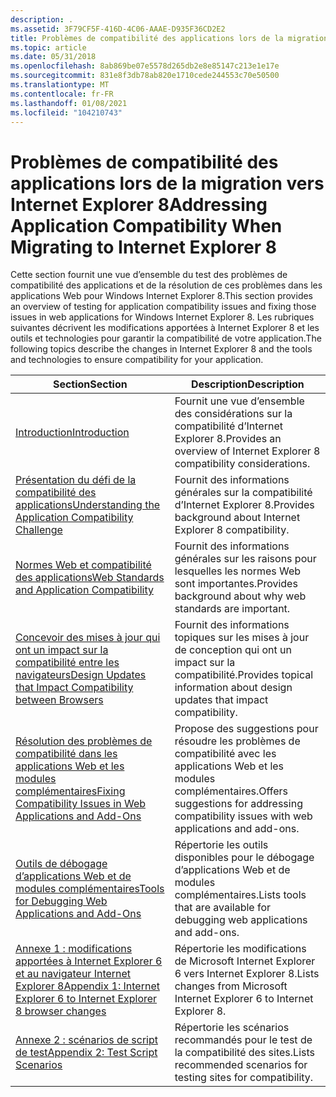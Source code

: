 ```yaml
---
description: .
ms.assetid: 3F79CF5F-416D-4C06-AAAE-D935F36CD2E2
title: Problèmes de compatibilité des applications lors de la migration vers Internet Explorer 8
ms.topic: article
ms.date: 05/31/2018
ms.openlocfilehash: 8ab869be07e5578d265db2e8e85147c213e1e17e
ms.sourcegitcommit: 831e8f3db78ab820e1710cede244553c70e50500
ms.translationtype: MT
ms.contentlocale: fr-FR
ms.lasthandoff: 01/08/2021
ms.locfileid: "104210743"
---
```

# <a name="addressing-application-compatibility-when-migrating-to-internet-explorer-8"></a><span data-ttu-id="4a06a-103">Problèmes de compatibilité des applications lors de la migration vers Internet Explorer 8</span><span class="sxs-lookup"><span data-stu-id="4a06a-103">Addressing Application Compatibility When Migrating to Internet Explorer 8</span></span>

<span data-ttu-id="4a06a-104">Cette section fournit une vue d’ensemble du test des problèmes de compatibilité des applications et de la résolution de ces problèmes dans les applications Web pour Windows Internet Explorer 8.</span><span class="sxs-lookup"><span data-stu-id="4a06a-104">This section provides an overview of testing for application compatibility issues and fixing those issues in web applications for Windows Internet Explorer 8.</span></span> <span data-ttu-id="4a06a-105">Les rubriques suivantes décrivent les modifications apportées à Internet Explorer 8 et les outils et technologies pour garantir la compatibilité de votre application.</span><span class="sxs-lookup"><span data-stu-id="4a06a-105">The following topics describe the changes in Internet Explorer 8 and the tools and technologies to ensure compatibility for your application.</span></span>



| <span data-ttu-id="4a06a-106">Section</span><span class="sxs-lookup"><span data-stu-id="4a06a-106">Section</span></span>                                                                                                                                              | <span data-ttu-id="4a06a-107">Description</span><span class="sxs-lookup"><span data-stu-id="4a06a-107">Description</span></span>                                                                               |
|------------------------------------------------------------------------------------------------------------------------------------------------------|-------------------------------------------------------------------------------------------|
| [<span data-ttu-id="4a06a-108">Introduction</span><span class="sxs-lookup"><span data-stu-id="4a06a-108">Introduction</span></span>](introduction.md)                                                                                                                     | <span data-ttu-id="4a06a-109">Fournit une vue d’ensemble des considérations sur la compatibilité d’Internet Explorer 8.</span><span class="sxs-lookup"><span data-stu-id="4a06a-109">Provides an overview of Internet Explorer 8 compatibility considerations.</span></span>                 |
| [<span data-ttu-id="4a06a-110">Présentation du défi de la compatibilité des applications</span><span class="sxs-lookup"><span data-stu-id="4a06a-110">Understanding the Application Compatibility Challenge</span></span>](understanding-the-application-compatibility-challenge.md)                                   | <span data-ttu-id="4a06a-111">Fournit des informations générales sur la compatibilité d’Internet Explorer 8.</span><span class="sxs-lookup"><span data-stu-id="4a06a-111">Provides background about Internet Explorer 8 compatibility.</span></span>                              |
| [<span data-ttu-id="4a06a-112">Normes Web et compatibilité des applications</span><span class="sxs-lookup"><span data-stu-id="4a06a-112">Web Standards and Application Compatibility</span></span>](web-standards-and-application-compatibility.md)                                                       | <span data-ttu-id="4a06a-113">Fournit des informations générales sur les raisons pour lesquelles les normes Web sont importantes.</span><span class="sxs-lookup"><span data-stu-id="4a06a-113">Provides background about why web standards are important.</span></span>                                |
| [<span data-ttu-id="4a06a-114">Concevoir des mises à jour qui ont un impact sur la compatibilité entre les navigateurs</span><span class="sxs-lookup"><span data-stu-id="4a06a-114">Design Updates that Impact Compatibility between Browsers</span></span>](design-updates-that-impact-compatibility-between-browsers.md)                           | <span data-ttu-id="4a06a-115">Fournit des informations topiques sur les mises à jour de conception qui ont un impact sur la compatibilité.</span><span class="sxs-lookup"><span data-stu-id="4a06a-115">Provides topical information about design updates that impact compatibility.</span></span>              |
| [<span data-ttu-id="4a06a-116">Résolution des problèmes de compatibilité dans les applications Web et les modules complémentaires</span><span class="sxs-lookup"><span data-stu-id="4a06a-116">Fixing Compatibility Issues in Web Applications and Add-Ons</span></span>](remediating-web-applications-and-add-ons.md)                                          | <span data-ttu-id="4a06a-117">Propose des suggestions pour résoudre les problèmes de compatibilité avec les applications Web et les modules complémentaires.</span><span class="sxs-lookup"><span data-stu-id="4a06a-117">Offers suggestions for addressing compatibility issues with web applications and add-ons.</span></span> |
| [<span data-ttu-id="4a06a-118">Outils de débogage d’applications Web et de modules complémentaires</span><span class="sxs-lookup"><span data-stu-id="4a06a-118">Tools for Debugging Web Applications and Add-Ons</span></span>](tools-for-debugging-web-applications-and-add-ons.md)                                             | <span data-ttu-id="4a06a-119">Répertorie les outils disponibles pour le débogage d’applications Web et de modules complémentaires.</span><span class="sxs-lookup"><span data-stu-id="4a06a-119">Lists tools that are available for debugging web applications and add-ons.</span></span>                |
| [<span data-ttu-id="4a06a-120">Annexe 1 : modifications apportées à Internet Explorer 6 et au navigateur Internet Explorer 8</span><span class="sxs-lookup"><span data-stu-id="4a06a-120">Appendix 1: Internet Explorer 6 to Internet Explorer 8 browser changes</span></span>](appendix-1--internet-explorer-6-to-internet-explorer-8-browser-changes.md) | <span data-ttu-id="4a06a-121">Répertorie les modifications de Microsoft Internet Explorer 6 vers Internet Explorer 8.</span><span class="sxs-lookup"><span data-stu-id="4a06a-121">Lists changes from Microsoft Internet Explorer 6 to Internet Explorer 8.</span></span>                  |
| [<span data-ttu-id="4a06a-122">Annexe 2 : scénarios de script de test</span><span class="sxs-lookup"><span data-stu-id="4a06a-122">Appendix 2: Test Script Scenarios</span></span>](appendix-2--test-script-scenarios.md)                                                                           | <span data-ttu-id="4a06a-123">Répertorie les scénarios recommandés pour le test de la compatibilité des sites.</span><span class="sxs-lookup"><span data-stu-id="4a06a-123">Lists recommended scenarios for testing sites for compatibility.</span></span>                          |



 

 

 



